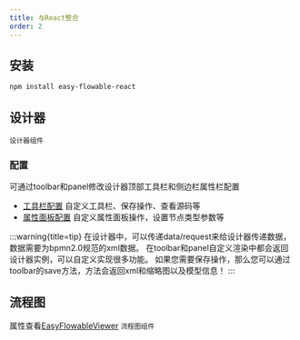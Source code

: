```yaml
---
title: 与React整合
order: 2
---
```


## 安装
```bash
npm install easy-flowable-react
```

## 设计器
<code src="./demo/designer.tsx">设计器组件</code>

### 配置
可通过toolbar和panel修改设计器顶部工具栏和侧边栏属性栏配置

- [工具栏配置](../Bpmn/index.md#toolbarprops) 自定义工具栏、保存操作、查看源码等
- [属性面板配置](../Bpmn/index.md#panelprops) 自定义属性面板操作，设置节点类型参数等

:::warning{title=tip}
在设计器中，可以传递data/request来给设计器传递数据，数据需要为bpmn2.0规范的xml数据。
在toolbar和panel自定义渲染中都会返回设计器实例，可以自定义实现很多功能。
如果您需要保存操作，那么您可以通过toolbar的save方法，方法会返回xml和缩略图以及模型信息！
:::


## 流程图
属性查看[EasyFlowableViewer](../Viewer/index.md)
<code src="./demo/viewer.tsx">流程图组件</code>
